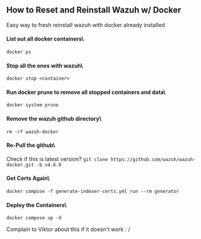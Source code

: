## How to Reset and Reinstall Wazuh w/ Docker ##
Easy way to fresh reinstall wazuh with docker already installed
#### List out all docker containers\
``` docker ps ```

#### Stop all the ones with wazuh\
``` docker stop <container> ```

#### Run docker prune to remove all stopped containers and data\
``` docker system prune ```

#### Remove the wazuh github directory\
``` rm -rf wazuh-docker ```

#### Re-Pull the github\
Check if this is latest version?
```git clone https://github.com/wazuh/wazuh-docker.git -b v4.6.0 ```

#### Get Certs Again\
```docker compose -f generate-indexer-certs.yml run --rm generator ```

#### Deploy the Containers\
``` docker compose up -d ```

Complain to Viktor about this if it doesn't work : /
